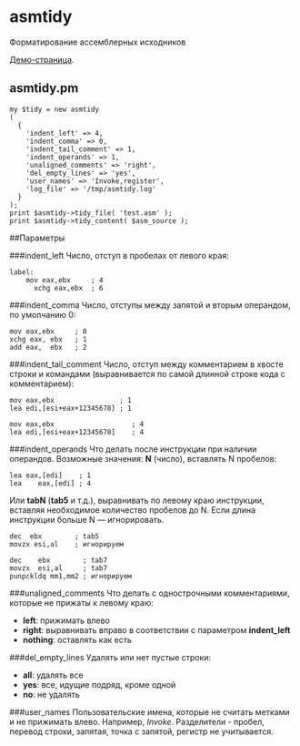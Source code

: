 # asmtidy
Форматирование ассемблерных исходников

[Демо-страница](http://ato.su/asmtidy/).

## asmtidy.pm

    my $tidy = new asmtidy
    (
      {
        'indent_left' => 4,
        'indent_comma' => 0,
        'indent_tail_comment' => 1,
        'indent_operands' => 1,
        'unaligned_comments' => 'right',
        'del_empty_lines' => 'yes',
        'user_names' => 'Invoke,register',
        'log_file' => '/tmp/asmtidy.log'
      }
    );
    print $asmtidy->tidy_file( 'test.asm' );
    print $asmtidy->tidy_content( $asm_source );


##Параметры

###indent_left
Число, отступ в пробелах от левого края:

    label:
        mov eax,ebx     ; 4
          xchg eax,ebx  ; 6
          
###indent_comma
Число, отступы между запятой и вторым операндом, по умолчанию 0:
        
    mov eax,ebx     ; 0
    xchg eax, ebx   ; 1
    add eax,  ebx   ; 2
    
###indent_tail_comment
Число, отступ между комментарием в хвосте строки и командами (выравнивается по самой длинной строке кода с комментарием):

    mov eax,ebx                ; 1
    lea edi,[esi+eax+12345678] ; 1
    
    mov eax,ebx                   ; 4
    lea edi,[esi+eax+12345678]    ; 4
    
###indent_operands
Что делать после инструкции при наличии операндов. Возможные значения: **N** (число), вставлять N пробелов:

    lea eax,[edi]    ; 1
    lea    eax,[edi] ; 4
    
Или **tabN** (**tab5** и т.д.), выравнивать по левому краю инструкции, вставляя необходимое количество пробелов до N. Если длина инструкции больше N — игнорировать.

    dec  ebx        ; tab5
    movzx esi,al    ; игнорируем

    dec    ebx        ; tab7
    movzx  esi,al     ; tab7
    punpckldq mm1,mm2 ; игнорируем
    
###unaligned_comments
Что делать с однострочными комментариями, которые не прижаты к левому краю:

* **left**: прижимать влево
* **right**: выравнивать вправо в соответствии с параметром **indent_left**
* **nothing**: оставлять как есть

###del_empty_lines
Удалять или нет пустые строки:

* **all**: удалять все
* **yes**: все, идущие подряд, кроме одной
* **no**: не удалять

###user_names
Пользовательские имена, которые не считать метками и не прижимать влево. Например, *Invoke*. Разделители - пробел, перевод строки, запятая, точка с запятой, регистр не учитывается. 
